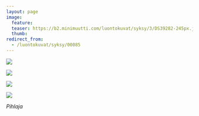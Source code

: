 ```yaml
---
layout: page
image:
  feature:
  teaser: https://b2.minimuutti.com/luontokuvat/syksy/3/DS39282-245px.jpg
  thumb:
redirect_from:
  - /luontokuvat/syksy/00085
---
```


![](https://b2.minimuutti.com/luontokuvat/syksy/3/DS39302-800px.jpg)

![](https://b2.minimuutti.com/luontokuvat/syksy/3/DS39278-800px.jpg)

![](https://b2.minimuutti.com/luontokuvat/syksy/3/DS39284-800px.jpg)

![](https://b2.minimuutti.com/luontokuvat/syksy/3/DS39282-800px.jpg)

*Pihlaja*
